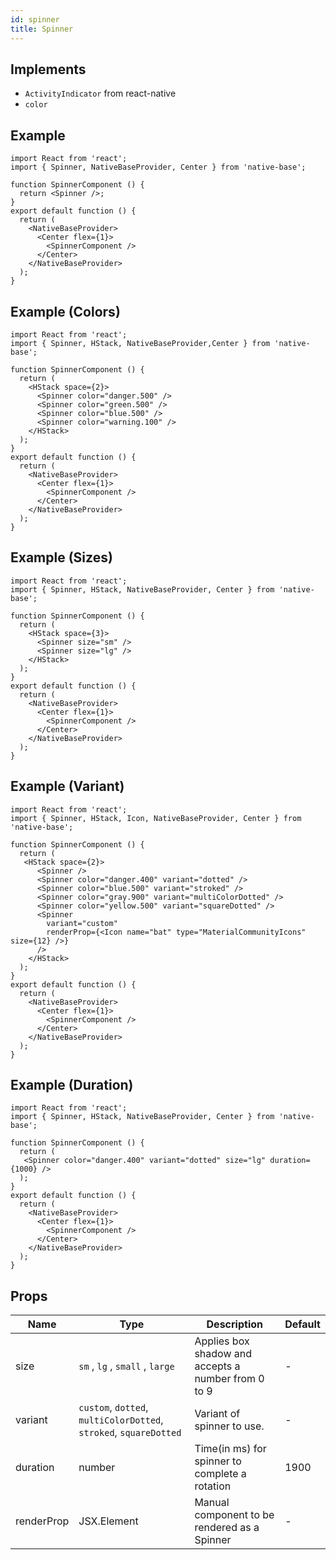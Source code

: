 ```yaml
---
id: spinner
title: Spinner
---
```


## Implements

- `ActivityIndicator` from react-native
- `color`

## Example

```SnackPlayer name=Spinner%20Usage
import React from 'react';
import { Spinner, NativeBaseProvider, Center } from 'native-base';

function SpinnerComponent () {
  return <Spinner />;
}
export default function () {
  return (
    <NativeBaseProvider>
      <Center flex={1}>
        <SpinnerComponent />
      </Center>
    </NativeBaseProvider>
  );
}
```

## Example (Colors)

```SnackPlayer name=Spinner%20Example(colors)
import React from 'react';
import { Spinner, HStack, NativeBaseProvider,Center } from 'native-base';

function SpinnerComponent () {
  return (
    <HStack space={2}>
      <Spinner color="danger.500" />
      <Spinner color="green.500" />
      <Spinner color="blue.500" />
      <Spinner color="warning.100" />
    </HStack>
  );
}
export default function () {
  return (
    <NativeBaseProvider>
      <Center flex={1}>
        <SpinnerComponent />
      </Center>
    </NativeBaseProvider>
  );
}
```

## Example (Sizes)

```SnackPlayer name=Spinner%20Example(Sizes)
import React from 'react';
import { Spinner, HStack, NativeBaseProvider, Center } from 'native-base';

function SpinnerComponent () {
  return (
    <HStack space={3}>
      <Spinner size="sm" />
      <Spinner size="lg" />
    </HStack>
  );
}
export default function () {
  return (
    <NativeBaseProvider>
      <Center flex={1}>
        <SpinnerComponent />
      </Center>
    </NativeBaseProvider>
  );
}
```

## Example (Variant)

```SnackPlayer name=Spinner%20Example(Variant)
import React from 'react';
import { Spinner, HStack, Icon, NativeBaseProvider, Center } from 'native-base';

function SpinnerComponent () {
  return (
   <HStack space={2}>
      <Spinner />
      <Spinner color="danger.400" variant="dotted" />
      <Spinner color="blue.500" variant="stroked" />
      <Spinner color="gray.900" variant="multiColorDotted" />
      <Spinner color="yellow.500" variant="squareDotted" />
      <Spinner
        variant="custom"
        renderProp={<Icon name="bat" type="MaterialCommunityIcons" size={12} />}
      />
    </HStack>
  );
}
export default function () {
  return (
    <NativeBaseProvider>
      <Center flex={1}>
        <SpinnerComponent />
      </Center>
    </NativeBaseProvider>
  );
}
```

## Example (Duration)

```SnackPlayer name=Spinner%20Example(Duration)
import React from 'react';
import { Spinner, HStack, NativeBaseProvider, Center } from 'native-base';

function SpinnerComponent () {
  return (
   <Spinner color="danger.400" variant="dotted" size="lg" duration={1000} />
  );
}
export default function () {
  return (
    <NativeBaseProvider>
      <Center flex={1}>
        <SpinnerComponent />
      </Center>
    </NativeBaseProvider>
  );
}
```

## Props

| Name       | Type                                                              | Description                                         | Default |
| ---------- | ----------------------------------------------------------------- | --------------------------------------------------- | ------- |
| size       | `sm` , `lg` , `small` , `large`                                   | Applies box shadow and accepts a number from 0 to 9 | -       |
| variant    | `custom`, `dotted`, `multiColorDotted`, `stroked`, `squareDotted` | Variant of spinner to use.                          | -       |
| duration   | number                                                            | Time(in ms) for spinner to complete a rotation      | 1900    |
| renderProp | JSX.Element                                                       | Manual component to be rendered as a Spinner        | -       |

